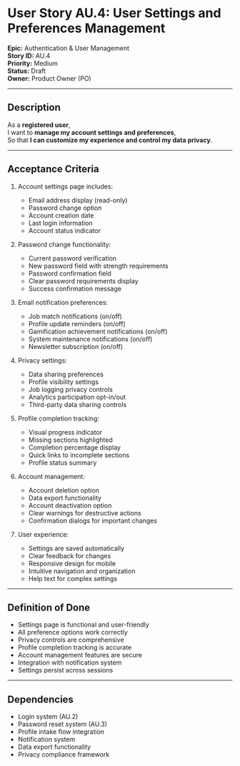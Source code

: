 # User Story AU.4: User Settings and Preferences Management

**Epic:** Authentication & User Management  
**Story ID:** AU.4  
**Priority:** Medium  
**Status:** Draft  
**Owner:** Product Owner (PO)

---

## Description

As a **registered user**,  
I want to **manage my account settings and preferences**,  
So that **I can customize my experience and control my data privacy**.

---

## Acceptance Criteria

1. Account settings page includes:
   - Email address display (read-only)
   - Password change option
   - Account creation date
   - Last login information
   - Account status indicator

2. Password change functionality:
   - Current password verification
   - New password field with strength requirements
   - Password confirmation field
   - Clear password requirements display
   - Success confirmation message

3. Email notification preferences:
   - Job match notifications (on/off)
   - Profile update reminders (on/off)
   - Gamification achievement notifications (on/off)
   - System maintenance notifications (on/off)
   - Newsletter subscription (on/off)

4. Privacy settings:
   - Data sharing preferences
   - Profile visibility settings
   - Job logging privacy controls
   - Analytics participation opt-in/out
   - Third-party data sharing controls

5. Profile completion tracking:
   - Visual progress indicator
   - Missing sections highlighted
   - Completion percentage display
   - Quick links to incomplete sections
   - Profile status summary

6. Account management:
   - Account deletion option
   - Data export functionality
   - Account deactivation option
   - Clear warnings for destructive actions
   - Confirmation dialogs for important changes

7. User experience:
   - Settings are saved automatically
   - Clear feedback for changes
   - Responsive design for mobile
   - Intuitive navigation and organization
   - Help text for complex settings

---

## Definition of Done

- Settings page is functional and user-friendly
- All preference options work correctly
- Privacy controls are comprehensive
- Profile completion tracking is accurate
- Account management features are secure
- Integration with notification system
- Settings persist across sessions

---

## Dependencies

- Login system (AU.2)
- Password reset system (AU.3)
- Profile intake flow integration
- Notification system
- Data export functionality
- Privacy compliance framework 